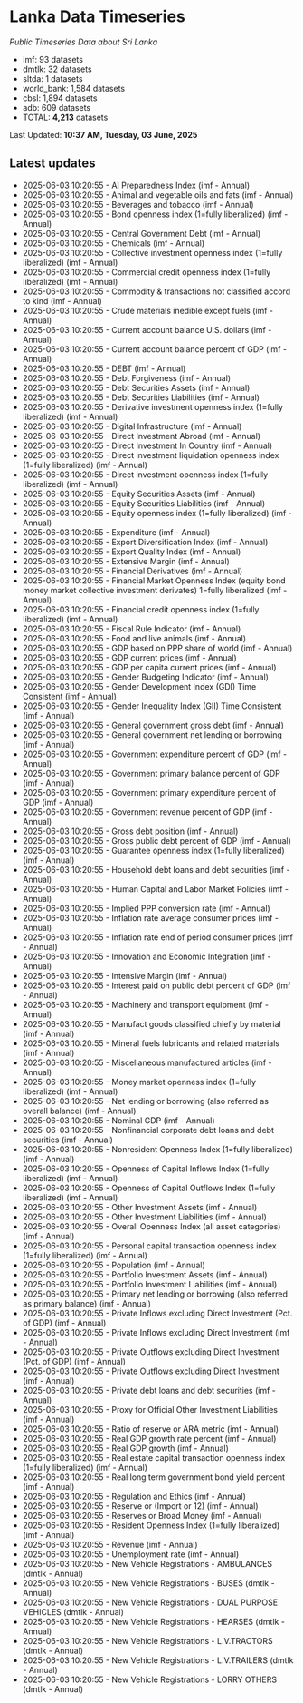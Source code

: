 # Lanka Data Timeseries
*Public Timeseries Data about Sri Lanka*

* imf: 93 datasets
* dmtlk: 32 datasets
* sltda: 1 datasets
* world_bank: 1,584 datasets
* cbsl: 1,894 datasets
* adb: 609 datasets
* TOTAL: **4,213** datasets

Last Updated: **10:37 AM, Tuesday, 03 June, 2025**

## Latest updates

* 2025-06-03 10:20:55 - AI Preparedness Index (imf - Annual)
* 2025-06-03 10:20:55 - Animal and vegetable oils and fats (imf - Annual)
* 2025-06-03 10:20:55 - Beverages and tobacco (imf - Annual)
* 2025-06-03 10:20:55 - Bond openness index (1=fully liberalized) (imf - Annual)
* 2025-06-03 10:20:55 - Central Government Debt (imf - Annual)
* 2025-06-03 10:20:55 - Chemicals (imf - Annual)
* 2025-06-03 10:20:55 - Collective investment openness index (1=fully liberalized) (imf - Annual)
* 2025-06-03 10:20:55 - Commercial credit openness index (1=fully liberalized) (imf - Annual)
* 2025-06-03 10:20:55 - Commodity & transactions not classified accord to kind (imf - Annual)
* 2025-06-03 10:20:55 - Crude materials inedible except fuels (imf - Annual)
* 2025-06-03 10:20:55 - Current account balance U.S. dollars (imf - Annual)
* 2025-06-03 10:20:55 - Current account balance percent of GDP (imf - Annual)
* 2025-06-03 10:20:55 - DEBT (imf - Annual)
* 2025-06-03 10:20:55 - Debt Forgiveness (imf - Annual)
* 2025-06-03 10:20:55 - Debt Securities Assets (imf - Annual)
* 2025-06-03 10:20:55 - Debt Securities Liabilities (imf - Annual)
* 2025-06-03 10:20:55 - Derivative investment openness index (1=fully liberalized) (imf - Annual)
* 2025-06-03 10:20:55 - Digital Infrastructure (imf - Annual)
* 2025-06-03 10:20:55 - Direct Investment Abroad (imf - Annual)
* 2025-06-03 10:20:55 - Direct Investment In Country (imf - Annual)
* 2025-06-03 10:20:55 - Direct investment liquidation openness index (1=fully liberalized) (imf - Annual)
* 2025-06-03 10:20:55 - Direct investment openness index (1=fully liberalized) (imf - Annual)
* 2025-06-03 10:20:55 - Equity Securities Assets (imf - Annual)
* 2025-06-03 10:20:55 - Equity Securities Liabilities (imf - Annual)
* 2025-06-03 10:20:55 - Equity openness index (1=fully liberalized) (imf - Annual)
* 2025-06-03 10:20:55 - Expenditure (imf - Annual)
* 2025-06-03 10:20:55 - Export Diversification Index (imf - Annual)
* 2025-06-03 10:20:55 - Export Quality Index (imf - Annual)
* 2025-06-03 10:20:55 - Extensive Margin (imf - Annual)
* 2025-06-03 10:20:55 - Financial Derivatives (imf - Annual)
* 2025-06-03 10:20:55 - Financial Market Openness Index (equity bond money market collective investment derivates) 1=fully liberalized (imf - Annual)
* 2025-06-03 10:20:55 - Financial credit openness index (1=fully liberalized) (imf - Annual)
* 2025-06-03 10:20:55 - Fiscal Rule Indicator (imf - Annual)
* 2025-06-03 10:20:55 - Food and live animals (imf - Annual)
* 2025-06-03 10:20:55 - GDP based on PPP share of world (imf - Annual)
* 2025-06-03 10:20:55 - GDP current prices (imf - Annual)
* 2025-06-03 10:20:55 - GDP per capita current prices (imf - Annual)
* 2025-06-03 10:20:55 - Gender Budgeting Indicator (imf - Annual)
* 2025-06-03 10:20:55 - Gender Development Index (GDI) Time Consistent (imf - Annual)
* 2025-06-03 10:20:55 - Gender Inequality Index (GII) Time Consistent (imf - Annual)
* 2025-06-03 10:20:55 - General government gross debt (imf - Annual)
* 2025-06-03 10:20:55 - General government net lending or borrowing (imf - Annual)
* 2025-06-03 10:20:55 - Government expenditure percent of GDP (imf - Annual)
* 2025-06-03 10:20:55 - Government primary balance percent of GDP (imf - Annual)
* 2025-06-03 10:20:55 - Government primary expenditure percent of GDP (imf - Annual)
* 2025-06-03 10:20:55 - Government revenue percent of GDP (imf - Annual)
* 2025-06-03 10:20:55 - Gross debt position (imf - Annual)
* 2025-06-03 10:20:55 - Gross public debt percent of GDP (imf - Annual)
* 2025-06-03 10:20:55 - Guarantee openness index (1=fully liberalized) (imf - Annual)
* 2025-06-03 10:20:55 - Household debt loans and debt securities (imf - Annual)
* 2025-06-03 10:20:55 - Human Capital and Labor Market Policies (imf - Annual)
* 2025-06-03 10:20:55 - Implied PPP conversion rate (imf - Annual)
* 2025-06-03 10:20:55 - Inflation rate average consumer prices (imf - Annual)
* 2025-06-03 10:20:55 - Inflation rate end of period consumer prices (imf - Annual)
* 2025-06-03 10:20:55 - Innovation and Economic Integration (imf - Annual)
* 2025-06-03 10:20:55 - Intensive Margin (imf - Annual)
* 2025-06-03 10:20:55 - Interest paid on public debt percent of GDP (imf - Annual)
* 2025-06-03 10:20:55 - Machinery and transport equipment (imf - Annual)
* 2025-06-03 10:20:55 - Manufact goods classified chiefly by material (imf - Annual)
* 2025-06-03 10:20:55 - Mineral fuels lubricants and related materials (imf - Annual)
* 2025-06-03 10:20:55 - Miscellaneous manufactured articles (imf - Annual)
* 2025-06-03 10:20:55 - Money market openness index (1=fully liberalized) (imf - Annual)
* 2025-06-03 10:20:55 - Net lending or borrowing (also referred as overall balance) (imf - Annual)
* 2025-06-03 10:20:55 - Nominal GDP (imf - Annual)
* 2025-06-03 10:20:55 - Nonfinancial corporate debt loans and debt securities (imf - Annual)
* 2025-06-03 10:20:55 - Nonresident Openness Index (1=fully liberalized) (imf - Annual)
* 2025-06-03 10:20:55 - Openness of Capital Inflows Index (1=fully liberalized) (imf - Annual)
* 2025-06-03 10:20:55 - Openness of Capital Outflows Index (1=fully liberalized) (imf - Annual)
* 2025-06-03 10:20:55 - Other Investment Assets (imf - Annual)
* 2025-06-03 10:20:55 - Other Investment Liabilities (imf - Annual)
* 2025-06-03 10:20:55 - Overall Openness Index (all asset categories) (imf - Annual)
* 2025-06-03 10:20:55 - Personal capital transaction openness index (1=fully liberalized) (imf - Annual)
* 2025-06-03 10:20:55 - Population (imf - Annual)
* 2025-06-03 10:20:55 - Portfolio Investment Assets (imf - Annual)
* 2025-06-03 10:20:55 - Portfolio Investment Liabilities (imf - Annual)
* 2025-06-03 10:20:55 - Primary net lending or borrowing (also referred as primary balance) (imf - Annual)
* 2025-06-03 10:20:55 - Private Inflows excluding Direct Investment (Pct. of GDP) (imf - Annual)
* 2025-06-03 10:20:55 - Private Inflows excluding Direct Investment (imf - Annual)
* 2025-06-03 10:20:55 - Private Outflows excluding Direct Investment (Pct. of GDP) (imf - Annual)
* 2025-06-03 10:20:55 - Private Outflows excluding Direct Investment (imf - Annual)
* 2025-06-03 10:20:55 - Private debt loans and debt securities (imf - Annual)
* 2025-06-03 10:20:55 - Proxy for Official Other Investment Liabilities (imf - Annual)
* 2025-06-03 10:20:55 - Ratio of reserve or ARA metric (imf - Annual)
* 2025-06-03 10:20:55 - Real GDP growth rate percent (imf - Annual)
* 2025-06-03 10:20:55 - Real GDP growth (imf - Annual)
* 2025-06-03 10:20:55 - Real estate capital transaction openness index (1=fully liberalized) (imf - Annual)
* 2025-06-03 10:20:55 - Real long term government bond yield percent (imf - Annual)
* 2025-06-03 10:20:55 - Regulation and Ethics (imf - Annual)
* 2025-06-03 10:20:55 - Reserve or (Import or 12) (imf - Annual)
* 2025-06-03 10:20:55 - Reserves or Broad Money (imf - Annual)
* 2025-06-03 10:20:55 - Resident Openness Index (1=fully liberalized) (imf - Annual)
* 2025-06-03 10:20:55 - Revenue (imf - Annual)
* 2025-06-03 10:20:55 - Unemployment rate (imf - Annual)
* 2025-06-03 10:20:55 - New Vehicle Registrations - AMBULANCES (dmtlk - Annual)
* 2025-06-03 10:20:55 - New Vehicle Registrations - BUSES (dmtlk - Annual)
* 2025-06-03 10:20:55 - New Vehicle Registrations - DUAL PURPOSE VEHICLES (dmtlk - Annual)
* 2025-06-03 10:20:55 - New Vehicle Registrations - HEARSES (dmtlk - Annual)
* 2025-06-03 10:20:55 - New Vehicle Registrations - L.V.TRACTORS (dmtlk - Annual)
* 2025-06-03 10:20:55 - New Vehicle Registrations - L.V.TRAILERS (dmtlk - Annual)
* 2025-06-03 10:20:55 - New Vehicle Registrations - LORRY OTHERS (dmtlk - Annual)